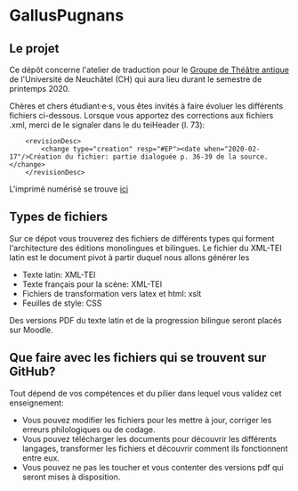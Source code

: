 # GallusPugnans

## Le projet
Ce dépôt concerne l'atelier de traduction pour le [Groupe de Théâtre antique](http://www.unine.ch/gta/) de l'Université de Neuchâtel (CH) qui aura lieu durant le semestre de printemps 2020.

Chères et chers étudiant·e·s, vous êtes invités à faire évoluer les différents fichiers ci-dessous. Lorsque vous apportez des corrections aux fichiers .xml, merci de le signaler dans le <revisionDesc> du teiHeader (l. 73): 

        <revisionDesc>
            <change type="creation" resp="#EP"><date when="2020-02-17"/>Création du fichier: partie dialoguée p. 36-39 de la source.</change>
        </revisionDesc> 

L'imprimé numérisé se trouve [ici](https://books.google.ch/books?id=8WKhxNJ_2JUC&dq=gallus+pugnans&hl=fr&source=gbs_navlinks_s)


## Types de fichiers
Sur ce dépot vous trouverez des fichiers de différents types qui forment l'architecture des éditions monolingues et bilingues. Le fichier du XML-TEI latin est le document pivot à partir duquel nous allons générer les 

* Texte latin: XML-TEI
* Texte français pour la scène: XML-TEI
* Fichiers de transformation vers latex et html: xslt
* Feuilles de style: CSS

Des versions PDF du texte latin et de la progression bilingue seront placés sur Moodle.

## Que faire avec les fichiers qui se trouvent sur GitHub?
Tout dépend de vos compétences et du pilier dans lequel vous validez cet enseignement: 
* Vous pouvez modifier les fichiers pour les mettre à jour, corriger les erreurs philologiques ou de codage.
* Vous pouvez télécharger les documents pour découvrir les différents langages, transformer les fichiers et découvrir comment ils fonctionnent entre eux. 
* Vous pouvez ne pas les toucher et vous contenter des versions pdf qui seront mises à disposition.
